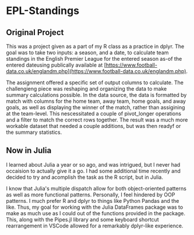 # EPL-Standings

## Original Project
This was a project given as a part of my R class as a practice in dplyr. The goal was to take two inputs: a season, and a date, to calculate team standings in the English Premier League for the entered season as-of the entered dateusing publically available at [https://www.football-data.co.uk/englandm.php](https://www.football-data.co.uk/englandm.php).

The assignment offered a specific set of output columns to calculate. The challengieng piece was reshaping and organizing the data to make summary calculations possible. In the data source, the data is formatted by match with columns for the home team, away team, home goals, and away goals, as well as displaying the winner of the match, rather than assigining at the team-level. This nescessitated a couple of pivot_longer operations and a filter to match the correct rows together. The result was a much more workable dataset that needed a couple additions, but was then readyf or the summary statistics.

## Now in Julia
I learned about Julia a year or so ago, and was intrigued, but I never had occaision to actually give it a go. I had some additional time recently and decided to try and acomplish the task as the R script, but in Julia.

I know that Julia's multiple dispatch allow for both object-oriented patterns as well as more functional patterns. Personally, I feel hindered by OOP patterns. I much prefer R and dplyr to things like Python Pandas and the like. Thus, my goal for working with the Julia DataFrames package was to make as much use as I could out of the functions provided in the package. This, along with the Pipes.jl library and some keyboard shortcut rearrangement in VSCode allowed for a remarkably dplyr-like experience.

